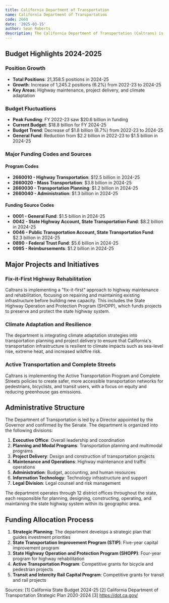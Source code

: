 ```yaml
---
title: California Department of Transportation
name: California Department of Transportation
code: 2660
date: '2025-03-15'
author: Sean Roberts
description: The California Department of Transportation (Caltrans) is responsible for planning, designing, building, operating, and maintaining California's state highway system, as well as supporting public transportation systems throughout the state.
---
```


## Budget Highlights 2024-2025

### Position Growth
- **Total Positions**: 21,358.5 positions in 2024-25
- **Growth**: Increase of 1,245.2 positions (6.2%) from 2022-23 to 2024-25
- **Key Areas**: Highway maintenance, project delivery, and climate adaptation

### Budget Fluctuations
- **Peak Funding**: FY 2022-23 saw $20.6 billion in funding
- **Current Budget**: $18.8 billion for FY 2024-25
- **Budget Trend**: Decrease of $1.8 billion (8.7%) from 2022-23 to 2024-25
- **General Fund**: Reduction from $2.2 billion in 2022-23 to $1.5 billion in 2024-25

### Major Funding Codes and Sources

#### Program Codes
- **2660010 - Highway Transportation**: $12.5 billion in 2024-25
- **2660020 - Mass Transportation**: $3.8 billion in 2024-25
- **2660030 - Transportation Planning**: $1.2 billion in 2024-25
- **2660040 - Administration**: $1.3 billion in 2024-25

#### Funding Source Codes
- **0001 - General Fund**: $1.5 billion in 2024-25
- **0042 - State Highway Account, State Transportation Fund**: $8.2 billion in 2024-25
- **0046 - Public Transportation Account, State Transportation Fund**: $2.3 billion in 2024-25
- **0890 - Federal Trust Fund**: $5.6 billion in 2024-25
- **0995 - Reimbursements**: $1.2 billion in 2024-25

## Major Projects and Initiatives

### Fix-it-First Highway Rehabilitation

Caltrans is implementing a "fix-it-first" approach to highway maintenance and rehabilitation, focusing on repairing and maintaining existing infrastructure before building new capacity. This includes the State Highway Operation and Protection Program (SHOPP), which funds projects to preserve and protect the state highway system.

### Climate Adaptation and Resilience

The department is integrating climate adaptation strategies into transportation planning and project delivery to ensure that California's transportation infrastructure is resilient to climate impacts such as sea-level rise, extreme heat, and increased wildfire risk.

### Active Transportation and Complete Streets

Caltrans is implementing the Active Transportation Program and Complete Streets policies to create safer, more accessible transportation networks for pedestrians, bicyclists, and transit users, with a focus on equity and reducing greenhouse gas emissions.

## Administrative Structure

The Department of Transportation is led by a Director appointed by the Governor and confirmed by the Senate. The department is organized into the following divisions:

1. **Executive Office**: Overall leadership and coordination
2. **Planning and Modal Programs**: Transportation planning and multimodal programs
3. **Project Delivery**: Design and construction of transportation projects
4. **Maintenance and Operations**: Highway maintenance and traffic operations
5. **Administration**: Budget, accounting, and human resources
6. **Information Technology**: Technology infrastructure and support
7. **Legal Division**: Legal counsel and risk management

The department operates through 12 district offices throughout the state, each responsible for planning, designing, constructing, operating, and maintaining the state highway system within its geographic area.

## Funding Allocation Process

1. **Strategic Planning**: The department develops a strategic plan that guides investment priorities
2. **State Transportation Improvement Program (STIP)**: Five-year capital improvement program
3. **State Highway Operation and Protection Program (SHOPP)**: Four-year program for highway rehabilitation
4. **Active Transportation Program**: Competitive grants for bicycle and pedestrian projects
5. **Transit and Intercity Rail Capital Program**: Competitive grants for transit and rail projects

Sources:
[1] California State Budget 2024-25
[2] California Department of Transportation Strategic Plan 2020-2024
[3] https://dot.ca.gov/ 